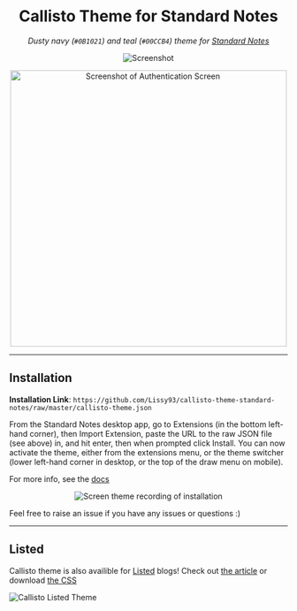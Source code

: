 
<h1 align="center">Callisto Theme for Standard Notes</h1>
<p align="center"><i>Dusty navy (<code>#0B1021</code>) and teal (<code>#00CCB4</code>) theme for <a href="https://standardnotes.org/">Standard Notes</a></i></p>

<p align="center">
  <img src="https://i.ibb.co/PGTCTT1/sn-callisto-screenshot-1.png"
    alt="Screenshot"
    title="Screenshot"
  />
</p>

<p align="center">
  <img src="https://i.ibb.co/HGNr2f7/sn-callisto-screenshot-2.png"
    alt="Screenshot of Authentication Screen"
    title="Screenshot of Authentication Screen"
    width="500"
  />
</p>

---

## Installation

**Installation Link**: `https://github.com/Lissy93/callisto-theme-standard-notes/raw/master/callisto-theme.json`

From the Standard Notes desktop app, go to Extensions (in the bottom left-hand corner), then Import Extension, paste the URL to the raw JSON file (see above) in, and hit enter, then when prompted click Install. You can now activate the theme, either from the extensions menu, or the theme switcher (lower left-hand corner in desktop, or the top of the draw menu on mobile).

For more info, see the [docs](https://docs.standardnotes.org/usage/install-extensions/)

<p align="center">
  <img src="https://i.ibb.co/rySG4fh/standard-notes-theme-installation.gif"
    alt="Screen theme recording of installation"
    title="Screen theme recording of installation"
  />
</p>

Feel free to raise an issue if you have any issues or questions :)

---

## Listed

Callisto theme is also availible for [Listed](https://listed.to) blogs! Check out [the article](https://notes.aliciasykes.com/18756/custom-styling-for-listed-blog) or download [the CSS](https://listed.to/p/cp4JphXIAv)

![Callisto Listed Theme](https://i.ibb.co/09522Rt/callisto-listed.png)
